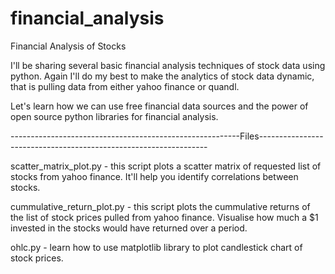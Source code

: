 # financial_analysis
Financial Analysis of Stocks

I'll be sharing several basic financial analysis techniques of stock data using python.
Again I'll do my best to make the analytics of stock data dynamic, that is
pulling data from either yahoo finance or quandl.

Let's learn how we can use free financial data sources and the power of
open source python libraries for financial analysis.

---------------------------------------------------------Files-----------------------------------------------------------------

scatter_matrix_plot.py - this script plots a scatter matrix of requested
                         list of stocks from yahoo finance. It'll help you
                         identify correlations between stocks.

cummulative_return_plot.py - this script plots the cummulative returns of
                             the list of stock prices pulled from yahoo
                             finance. Visualise how much a $1 invested in
                             the stocks would have returned over a period.
                             
ohlc.py - learn how to use matplotlib library to  plot candlestick chart
          of stock prices.
